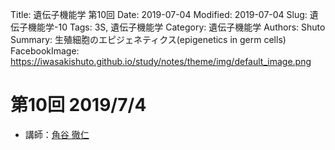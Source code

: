 Title: 遺伝子機能学 第10回
Date: 2019-07-04
Modified: 2019-07-04
Slug: 遺伝子機能学-10
Tags: 3S, 遺伝子機能学
Category: 遺伝子機能学
Authors: Shuto
Summary: 生殖細胞のエピジェネティクス(epigenetics in germ cells)
FacebookImage: https://iwasakishuto.github.io/study/notes/theme/img/default_image.png

# 第10回 2019/7/4
- 講師：[角谷 徹仁](http://www.s.u-tokyo.ac.jp/ja/people/yamanaka_soichiro/)
